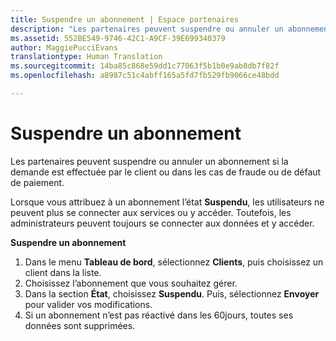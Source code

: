 ```yaml
---
title: Suspendre un abonnement | Espace partenaires
description: "Les partenaires peuvent suspendre ou annuler un abonnement si la demande est effectuée par le client ou dans les cas de fraude ou de défaut de paiement."
ms.assetid: 552BE549-9746-42C1-A9CF-39E699340379
author: MaggiePucciEvans
translationtype: Human Translation
ms.sourcegitcommit: 14ba85c868e59dd1c77063f5b1b0e9ab8db7f82f
ms.openlocfilehash: a8987c51c4abff165a5fd7fb529fb9066ce48bdd

---
```


# Suspendre un abonnement


Les partenaires peuvent suspendre ou annuler un abonnement si la demande est effectuée par le client ou dans les cas de fraude ou de défaut de paiement.

Lorsque vous attribuez à un abonnement l’état **Suspendu**, les utilisateurs ne peuvent plus se connecter aux services ou y accéder. Toutefois, les administrateurs peuvent toujours se connecter aux données et y accéder.

**Suspendre un abonnement**

1.  Dans le menu **Tableau de bord**, sélectionnez **Clients**, puis choisissez un client dans la liste.
2.  Choisissez l’abonnement que vous souhaitez gérer.
3.  Dans la section **État**, choisissez **Suspendu**. Puis, sélectionnez **Envoyer** pour valider vos modifications.
4.  Si un abonnement n’est pas réactivé dans les 60jours, toutes ses données sont supprimées.



<!--HONumber=Nov16_HO4-->


